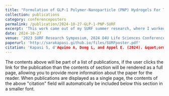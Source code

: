 ```yaml
---
title: "Formulation of GLP-1 Polymer-Nanoparticle (PNP) Hydrogels For Treatment of Type 2 Diabetes"
collection: publications
category: conferenceposters
permalink: /publication/2024-10-27-GLP-1-PNP-SURF
excerpt: 'This work came out of my SURF summer research, where I worked a LOT with a rheometer and learned how to handle rats. And Ozempic.'
date: 2024-10-27
venue: '2023 SURF Research Symposium, 2024 O4U Life Sciences Conference'
paperurl: 'http://sarakapasi.github.io/files/SURFposter.pdf'
citation: 'Kapasi S, d'Aquino A, Dong L, and Appel E. (2024). &quot;ormulation of GLP-1 Polymer-Nanoparticle (PNP) Hydrogels for Treatment of Type 2 Diabetes.&quot; <i>2024 Out for Undergrad Life Sciences Poster Session</i>. 2024 October 27th. Minneapolis, Minnesota.'
---
```


The contents above will be part of a list of publications, if the user clicks the link for the publication than the contents of section will be rendered as a full page, allowing you to provide more information about the paper for the reader. When publications are displayed as a single page, the contents of the above "citation" field will automatically be included below this section in a smaller font.
